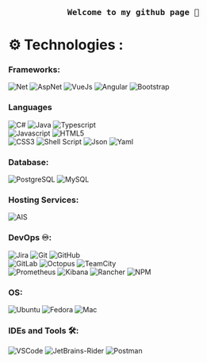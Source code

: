 <h3 align="center"><pre>Welcome to my github page 🖖</pre></h3>

# :gear: Technologies :

### Frameworks:
![Net](https://img.shields.io/badge/Net-ac99ea?style=for-the-badge&logo=dotnet&logoColor=white)
![AspNet](https://img.shields.io/badge/AspNet-ac30ea?style=for-the-badge&logo=dotnet&logoColor=white)
![VueJs](https://img.shields.io/badge/-Vue.js-3ca877?style=for-the-badge&logo=vue.js&logoColor=white)
![Angular](https://img.shields.io/badge/Angular-C21F1A?style=for-the-badge&logo=angular&logoColor=white)
![Bootstrap](https://img.shields.io/badge/-Bootstrap-563D7C?style=for-the-badge&logo=bootstrap&logoColor=white)

### Languages
![C#](https://img.shields.io/badge/-CSharp-1572B6?style=for-the-badge&logo=c&logoColor=white)
![Java](https://img.shields.io/badge/Java-ED8B00?style=for-the-badge&logo=openjdk&logoColor=white)
![Typescript](https://img.shields.io/badge/-Typescript-336791?style=for-the-badge&logo=typescript&logoColor=white)<br>
![Javascript](https://img.shields.io/badge/JavaScript-F7DF1E.svg?style=for-the-badge&logo=javascript&logoColor=white)
![HTML5](https://img.shields.io/badge/-HTML5-E34F26?style=for-the-badge&logo=html5&logoColor=white)<br>
![CSS3](https://img.shields.io/badge/-CSS3-1572B6?style=for-the-badge&logo=css3)
![Shell Script](https://img.shields.io/badge/Shell_Script-232F3E?style=for-the-badge&logo=gnu-bash&logoColor=white)
![Json](https://img.shields.io/badge/-Json-7f9d67?style=for-the-badge&logo=json)
![Yaml](https://img.shields.io/badge/Yaml-FF6C37?style=for-the-badge&logo=yaml&logoColor=white)

### Database:
![PostgreSQL](https://img.shields.io/badge/PostgreSQL-336791?style=for-the-badge&logo=PostgreSQL&logoColor=white)
![MySQL](https://img.shields.io/badge/MySQL-005C84?style=for-the-badge&logo=mysql&logoColor=white)

### Hosting Services:
![AIS](https://img.shields.io/badge/AIS-232F3E?style=for-the-badge&logo=amazon-AIS&logoColor=white)

### DevOps ♾️:
![Jira](https://img.shields.io/badge/Jira-0052CC?style=for-the-badge&logo=jira&logoColor=white)
![Git](https://img.shields.io/badge/GIT-E44C30?style=for-the-badge&logo=git&logoColor=white)
![GitHub](https://img.shields.io/badge/GitHub-232F3E?style=for-the-badge&logo=GitHub&logoColor=white)<br>
![GitLab](https://img.shields.io/badge/gitlab-F24E1E?style=for-the-badge&logo=gitlab&logoColor=white)
![Octopus](https://img.shields.io/badge/octopus-336791?style=for-the-badge&logo=octopus-deploy&logoColor=white)
![TeamCity](https://img.shields.io/badge/teamcity-372bbf?style=for-the-badge&logo=teamcity&logoColor=white)<br>
![Prometheus](https://img.shields.io/badge/Prometheus-F24E1E?style=for-the-badge&logo=Prometheus&logoColor=white)
![Kibana](https://img.shields.io/badge/Kibana-f04e98?style=for-the-badge&logo=Kibana&logoColor=white)
![Rancher](https://img.shields.io/badge/Rancher-5395FD?style=for-the-badge&logo=Rancher&logoColor=white)
![NPM](https://img.shields.io/badge/NPM-green?style=for-the-badge&logo=npm&logoColor=white)

### OS:
![Ubuntu](https://img.shields.io/badge/Ubuntu-E95420?style=for-the-badge&logo=ubuntu&logoColor=white)
![Fedora](https://img.shields.io/badge/Fedora-336791?style=for-the-badge&logo=fedora&logoColor=white)
![Mac](https://img.shields.io/badge/Mac-336791?style=for-the-badge&logo=apple&logoColor=white)<br>

### IDEs and Tools 🛠:
![VSCode](https://img.shields.io/badge/VS_Code-0078D4?style=for-the-badge&logo=vs_code&logoColor=white)
![JetBrains-Rider](https://img.shields.io/badge/rider-f5016f.svg?style=for-the-badge&logo=rider&logoColor=white)
![Postman](https://img.shields.io/badge/Postman-FF6C37?style=for-the-badge&logo=postman&logoColor=white)





